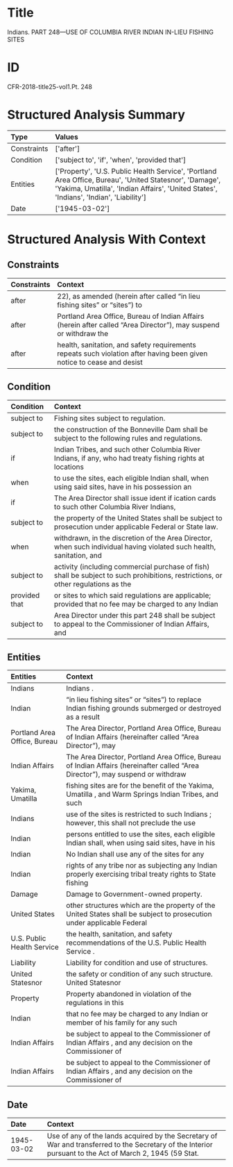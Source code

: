 # Title

 Indians. PART 248—USE OF COLUMBIA RIVER INDIAN IN-LIEU FISHING SITES


# ID

 CFR-2018-title25-vol1.Pt. 248


# Structured Analysis Summary

| Type        | Values                                                                                                                                                                                            |
|:------------|:--------------------------------------------------------------------------------------------------------------------------------------------------------------------------------------------------|
| Constraints | ['after']                                                                                                                                                                                         |
| Condition   | ['subject to', 'if', 'when', 'provided that']                                                                                                                                                     |
| Entities    | ['Property', 'U.S. Public Health Service', 'Portland Area Office, Bureau', 'United Statesnor', 'Damage', 'Yakima, Umatilla', 'Indian Affairs', 'United States', 'Indians', 'Indian', 'Liability'] |
| Date        | ['1945-03-02']                                                                                                                                                                                    |


# Structured Analysis With Context

 


## Constraints

| Constraints   | Context                                                                                                                       |
|:--------------|:------------------------------------------------------------------------------------------------------------------------------|
| after         | 22), as amended (herein after called &#8220;in lieu fishing sites&#8221; or &#8220;sites&#8221;) to                           |
| after         | Portland Area Office, Bureau of Indian Affairs (herein after called &#8220;Area Director&#8221;), may suspend or withdraw the |
| after         | health, sanitation, and safety requirements repeats such violation after having been given notice to cease and desist         |


## Condition

| Condition     | Context                                                                                                                           |
|:--------------|:----------------------------------------------------------------------------------------------------------------------------------|
| subject to    | Fishing sites  subject to  regulation.                                                                                            |
| subject to    | the construction of the Bonneville Dam shall be subject to  the following rules and regulations.                                  |
| if            | Indian Tribes, and such other Columbia River Indians, if any, who had treaty fishing rights at locations                          |
| when          | to use the sites, each eligible Indian shall, when using said sites, have in his possession an                                    |
| if            | The Area Director shall issue ident if ication cards to such other Columbia River Indians,                                        |
| subject to    | the property of the United States shall be subject to  prosecution under applicable Federal or State law.                         |
| when          | withdrawn, in the discretion of the Area Director, when such individual having violated such health, sanitation, and              |
| subject to    | activity (including commercial purchase of fish) shall be subject to such prohibitions, restrictions, or other regulations as the |
| provided that | or sites to which said regulations are applicable; provided that no fee may be charged to any Indian                              |
| subject to    | Area Director under this part 248 shall be subject to appeal to the Commissioner of Indian Affairs, and                           |


## Entities

| Entities                     | Context                                                                                                                                      |
|:-----------------------------|:---------------------------------------------------------------------------------------------------------------------------------------------|
| Indians                      | Indians .                                                                                                                                    |
| Indian                       | &#8220;in lieu fishing sites&#8221; or &#8220;sites&#8221;) to replace Indian fishing grounds submerged or destroyed as a result             |
| Portland Area Office, Bureau | The Area Director,  Portland Area Office, Bureau of Indian Affairs (hereinafter called &#8220;Area Director&#8221;), may                     |
| Indian Affairs               | The Area Director, Portland Area Office, Bureau of  Indian Affairs (hereinafter called &#8220;Area Director&#8221;), may suspend or withdraw |
| Yakima, Umatilla             | fishing sites are for the benefit of the Yakima, Umatilla , and Warm Springs Indian Tribes, and such                                         |
| Indians                      | use of the sites is restricted to such Indians ; however, this shall not preclude the use                                                    |
| Indian                       | persons entitled to use the sites, each eligible Indian shall, when using said sites, have in his                                            |
| Indian                       | No  Indian shall use any of the sites for any                                                                                                |
| Indian                       | rights of any tribe nor as subjecting any Indian properly exercising tribal treaty rights to State fishing                                   |
| Damage                       | Damage  to Government-owned property.                                                                                                        |
| United States                | other structures which are the property of the United States shall be subject to prosecution under applicable Federal                        |
| U.S. Public Health Service   | the health, sanitation, and safety recommendations of the U.S. Public Health Service .                                                       |
| Liability                    | Liability  for condition and use of structures.                                                                                              |
| United Statesnor             | the safety or condition of any such structure. United Statesnor                                                                              |
| Property                     | Property abandoned in violation of the regulations in this                                                                                   |
| Indian                       | that no fee may be charged to any Indian or member of his family for any such                                                                |
| Indian Affairs               | be subject to appeal to the Commissioner of Indian Affairs , and any decision on the Commissioner of                                         |
| Indian Affairs               | be subject to appeal to the Commissioner of Indian Affairs , and any decision on the Commissioner of                                         |


## Date

| Date       | Context                                                                                                                                                  |
|:-----------|:---------------------------------------------------------------------------------------------------------------------------------------------------------|
| 1945-03-02 | Use of any of the lands acquired by the Secretary of War and transferred to the Secretary of the Interior pursuant to the Act of March 2, 1945 (59 Stat. |


